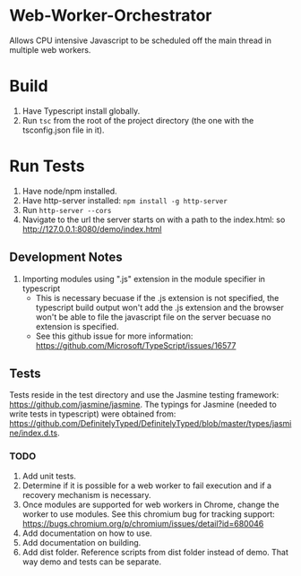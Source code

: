 # Web-Worker-Orchestrator
Allows CPU intensive Javascript to be scheduled off the main thread in multiple web workers.

# Build
1. Have Typescript install globally.
2. Run `tsc` from the root of the project directory (the one with the tsconfig.json file in it).

# Run Tests
1. Have node/npm installed.
2. Have http-server installed: `npm install -g http-server`
3. Run `http-server --cors`
4. Navigate to the url the server starts on with a path to the index.html: so http://127.0.0.1:8080/demo/index.html

## Development Notes
1. Importing modules using ".js" extension in the module specifier in typescript
    - This is necessary becuase if the .js extension is not specified, the typescript build output won't add the .js extension and the browser won't be able to file the javascript file on the server becuase no extension is specified.
    - See this github issue for more information: https://github.com/Microsoft/TypeScript/issues/16577

## Tests
Tests reside in the test directory and use the Jasmine testing framework: https://github.com/jasmine/jasmine. The typings for Jasmine (needed to write tests in typescript) were obtained from: https://github.com/DefinitelyTyped/DefinitelyTyped/blob/master/types/jasmine/index.d.ts.


    
### TODO
1. Add unit tests.
2. Determine if it is possible for a web worker to fail execution and if a recovery mechanism is necessary.
3. Once modules are supported for web workers in Chrome, change the worker to use modules. See this chromium bug for tracking support: https://bugs.chromium.org/p/chromium/issues/detail?id=680046
4. Add documentation on how to use.
5. Add documentation on building.
6. Add dist folder. Reference scripts from dist folder instead of demo. That way demo and tests can be separate.
